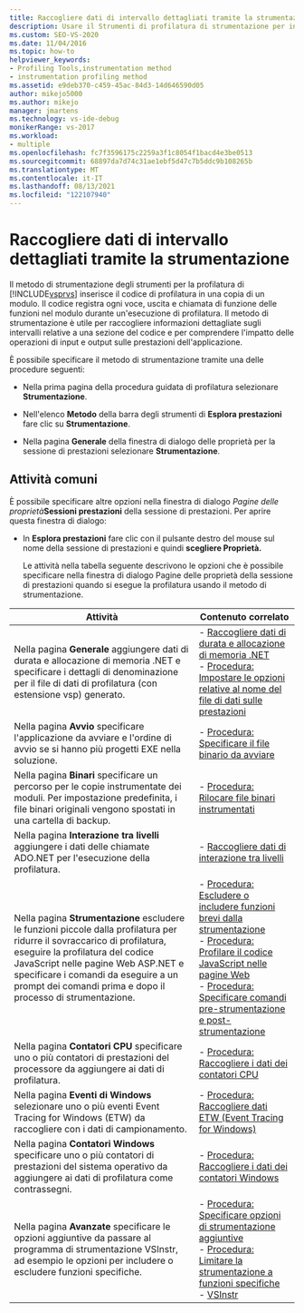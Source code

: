 ```yaml
---
title: Raccogliere dati di intervallo dettagliati tramite la strumentazione
description: Usare il Strumenti di profilatura di strumentazione per informazioni dettagliate sugli intervalli relativi a una sezione del codice e per comprendere l'impatto delle operazioni di I/O.
ms.custom: SEO-VS-2020
ms.date: 11/04/2016
ms.topic: how-to
helpviewer_keywords:
- Profiling Tools,instrumentation method
- instrumentation profiling method
ms.assetid: e9deb370-c459-45ac-84d3-14d646590d05
author: mikejo5000
ms.author: mikejo
manager: jmartens
ms.technology: vs-ide-debug
monikerRange: vs-2017
ms.workload:
- multiple
ms.openlocfilehash: fc7f3596175c2259a3f1c8054f1bacd4e3be0513
ms.sourcegitcommit: 68897da7d74c31ae1ebf5d47c7b5ddc9b108265b
ms.translationtype: MT
ms.contentlocale: it-IT
ms.lasthandoff: 08/13/2021
ms.locfileid: "122107940"
---
```

# <a name="collect-detailed-timing-data-by-using-instrumentation"></a>Raccogliere dati di intervallo dettagliati tramite la strumentazione
Il metodo di strumentazione degli strumenti per la profilatura di [!INCLUDE[vsprvs](../code-quality/includes/vsprvs_md.md)] inserisce il codice di profilatura in una copia di un modulo. Il codice registra ogni voce, uscita e chiamata di funzione delle funzioni nel modulo durante un'esecuzione di profilatura. Il metodo di strumentazione è utile per raccogliere informazioni dettagliate sugli intervalli relative a una sezione del codice e per comprendere l'impatto delle operazioni di input e output sulle prestazioni dell'applicazione.

 È possibile specificare il metodo di strumentazione tramite una delle procedure seguenti:

- Nella prima pagina della procedura guidata di profilatura selezionare **Strumentazione**.

- Nell'elenco **Metodo** della barra degli strumenti di **Esplora prestazioni** fare clic su **Strumentazione**.

- Nella pagina **Generale** della finestra di dialogo delle proprietà per la sessione di prestazioni selezionare **Strumentazione**.

## <a name="common-tasks"></a>Attività comuni
 È possibile specificare altre opzioni nella finestra di dialogo _Pagine delle proprietà_**Sessioni prestazioni** della sessione di prestazioni. Per aprire questa finestra di dialogo:

- In **Esplora prestazioni** fare clic con il pulsante destro del mouse sul nome della sessione di prestazioni e quindi **scegliere Proprietà.**

  Le attività nella tabella seguente descrivono le  opzioni che è possibile specificare nella finestra di dialogo Pagine delle proprietà della sessione di prestazioni quando si esegue la profilatura usando il metodo di strumentazione.

|Attività|Contenuto correlato|
|----------|---------------------|
|Nella pagina **Generale** aggiungere dati di durata e allocazione di memoria .NET e specificare i dettagli di denominazione per il file di dati di profilatura (con estensione vsp) generato.|-   [Raccogliere dati di durata e allocazione di memoria .NET](../profiling/collecting-dotnet-memory-allocation-and-lifetime-data.md)<br />-   [Procedura: Impostare le opzioni relative al nome del file di dati sulle prestazioni](../profiling/how-to-set-performance-data-file-name-options.md)|
|Nella pagina **Avvio** specificare l'applicazione da avviare e l'ordine di avvio se si hanno più progetti EXE nella soluzione.|-   [Procedura: Specificare il file binario da avviare](../profiling/how-to-specify-the-binary-to-start.md)|
|Nella pagina **Binari** specificare un percorso per le copie instrumentate dei moduli. Per impostazione predefinita, i file binari originali vengono spostati in una cartella di backup.|-   [Procedura: Rilocare file binari instrumentati](../profiling/how-to-relocate-instrumented-binaries.md)|
|Nella pagina **Interazione tra livelli** aggiungere i dati delle chiamate ADO.NET per l'esecuzione della profilatura.|-   [Raccogliere dati di interazione tra livelli](../profiling/collecting-tier-interaction-data.md)|
|Nella pagina **Strumentazione** escludere le funzioni piccole dalla profilatura per ridurre il sovraccarico di profilatura, eseguire la profilatura del codice JavaScript nelle pagine Web ASP.NET e specificare i comandi da eseguire a un prompt dei comandi prima e dopo il processo di strumentazione.|-   [Procedura: Escludere o includere funzioni brevi dalla strumentazione](../profiling/how-to-exclude-or-include-short-functions-from-instrumentation.md)<br />-   [Procedura: Profilare il codice JavaScript nelle pagine Web](../profiling/how-to-profile-javascript-code-in-web-pages.md)<br />-   [Procedura: Specificare comandi pre-strumentazione e post-strumentazione](../profiling/how-to-specify-pre-and-post-instrument-commands.md)|
|Nella pagina **Contatori CPU** specificare uno o più contatori di prestazioni del processore da aggiungere ai dati di profilatura.|-   [Procedura: Raccogliere i dati dei contatori CPU](../profiling/how-to-collect-cpu-counter-data.md)|
|Nella pagina **Eventi di Windows** selezionare uno o più eventi Event Tracing for Windows (ETW) da raccogliere con i dati di campionamento.|-   [Procedura: Raccogliere dati ETW (Event Tracing for Windows)](../profiling/how-to-collect-event-tracing-for-windows-etw-data.md)|
|Nella pagina **Contatori Windows** specificare uno o più contatori di prestazioni del sistema operativo da aggiungere ai dati di profilatura come contrassegni.|-   [Procedura: Raccogliere i dati dei contatori Windows](../profiling/how-to-collect-windows-counter-data.md)|
|Nella pagina **Avanzate** specificare le opzioni aggiuntive da passare al programma di strumentazione VSInstr, ad esempio le opzioni per includere o escludere funzioni specifiche.|-   [Procedura: Specificare opzioni di strumentazione aggiuntive](../profiling/how-to-specify-additional-instrumentation-options.md)<br />-   [Procedura: Limitare la strumentazione a funzioni specifiche](../profiling/how-to-limit-instrumentation-to-specific-functions.md)<br />-   [VSInstr](../profiling/vsinstr.md)|
